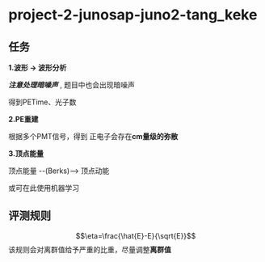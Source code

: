 # project-2-junosap-juno2-tang_keke
## 任务
**1.波形 -> 波形分析**

***注意处理暗噪声*** , 题目中也会出现暗噪声

得到PETime、光子数

**2.PE重建**

根据多个PMT信号，得到
正电子会存在**cm量级的弥散**

**3.顶点能量**

顶点能量 --(Berks)--> 顶点动能

或可在此使用机器学习

## 评测规则
$$\eta=\frac{\hat{E}-E}{\sqrt{E}}$$
该规则会对离群值给予严重的比重，尽量调整**离群值**